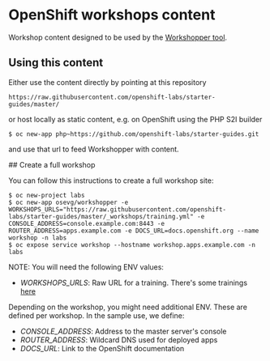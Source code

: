 # OpenShift workshops content

Workshop content designed to be used by the [Workshopper tool](https://github.com/osevg/workshopper).

## Using this content

Either use the content directly by pointing at this repository

```
https://raw.githubusercontent.com/openshift-labs/starter-guides/master/
```

or host locally as static content, e.g. on OpenShift using the PHP S2I builder

```
$ oc new-app php~https://github.com/openshift-labs/starter-guides.git
```

and use that url to feed Workshopper with content.


## Create a full workshop

You can follow this instructions to create a full workshop site:

```
$ oc new-project labs
$ oc new-app osevg/workshopper -e WORKSHOPS_URLS="https://raw.githubusercontent.com/openshift-labs/starter-guides/master/_workshops/training.yml" -e CONSOLE_ADDRESS=console.example.com:8443 -e ROUTER_ADDRESS=apps.example.com -e DOCS_URL=docs.openshift.org --name workshop -n labs
$ oc expose service workshop --hostname workshop.apps.example.com -n labs
```

NOTE: You will need the following ENV values:

* *WORKSHOPS_URLS*: Raw URL for a training. There's some trainings [here](https://github.com/openshift-labs/starter-guides/tree/master/_workshops)

Depending on the workshop, you might need additional ENV. These are defined per workshop. In the sample use, we define:
* *CONSOLE_ADDRESS*: Address to the master server's console
* *ROUTER_ADDRESS*: Wildcard DNS used for deployed apps
* *DOCS_URL*: Link to the OpenShift documentation
